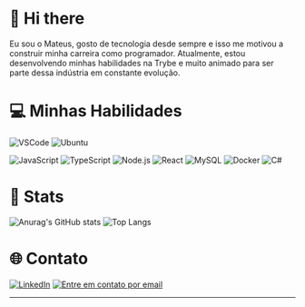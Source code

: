 # 👋 Hi there
Eu sou o Mateus, gosto de tecnologia desde sempre e isso me motivou a construir minha carreira como programador. Atualmente, estou desenvolvendo minhas habilidades na Trybe e muito animado para ser parte dessa indústria em constante evolução.

# 💻 Minhas Habilidades

![VSCode](https://img.shields.io/badge/VSCode-0078D4?style=for-the-badge&logo=visual-studio-code&logoColor=white)
![Ubuntu](https://img.shields.io/badge/Ubuntu-E95420?style=for-the-badge&logo=ubuntu&logoColor=white)

![JavaScript](https://img.shields.io/badge/JavaScript-F7DF1E?style=for-the-badge&logo=javascript&logoColor=black)
![TypeScript](https://img.shields.io/badge/TypeScript-007ACC?style=for-the-badge&logo=typescript&logoColor=white)
![Node.js](https://img.shields.io/badge/Node.js-339933?style=for-the-badge&logo=nodedotjs&logoColor=white)
![React](https://img.shields.io/badge/React-61DAFB?style=for-the-badge&logo=react&logoColor=black)
![MySQL](https://img.shields.io/badge/MySQL-4479A1?style=for-the-badge&logo=mysql&logoColor=white)
![Docker](https://img.shields.io/badge/Docker-2496ED?style=for-the-badge&logo=docker&logoColor=white)
![C#](https://img.shields.io/badge/C%23-3E0094?style=for-the-badge&logo=c-sharp&logoColor=white)

# 🚀 Stats

![Anurag's GitHub stats](https://github-readme-stats.vercel.app/api?username=mateusddev&hide=stars&theme=tokyonight)
![Top Langs](https://github-readme-stats.vercel.app/api/top-langs/?username=mateusddev&theme=tokyonight&layout=compact)

# 🌐 Contato

[![LinkedIn](https://img.shields.io/badge/LinkedIn-0077B5?style=for-the-badge&logo=linkedin&logoColor=white)](https://www.linkedin.com/in/mateus-da-silva-santos/)
[![Entre em contato por email](https://img.shields.io/badge/Email-D14836?style=for-the-badge&logo=gmail&logoColor=white)](mailto:ms4811978@gmail.com)

---
